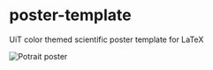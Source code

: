 # poster-template
UiT color themed scientific poster template for LaTeX


![Potrait poster](https://github.com/uit-cosmo/poster-template/blob/main/UiT_Poster_Template-1.png?raw=true)



